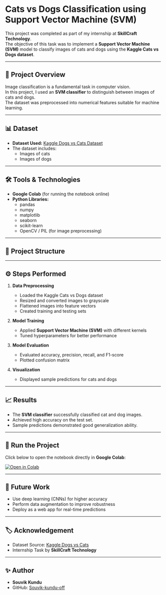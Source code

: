 # Cats vs Dogs Classification using Support Vector Machine (SVM)

This project was completed as part of my internship at **SkillCraft Technology**.  
The objective of this task was to implement a **Support Vector Machine (SVM)** model to classify images of cats and dogs using the **Kaggle Cats vs Dogs dataset**.

---

## 📌 Project Overview

Image classification is a fundamental task in computer vision.  
In this project, I used an **SVM classifier** to distinguish between images of cats and dogs.  
The dataset was preprocessed into numerical features suitable for machine learning.

---

## 📊 Dataset

- **Dataset Used:** [Kaggle Dogs vs Cats Dataset](https://www.kaggle.com/c/dogs-vs-cats/data)  
- The dataset includes:
  - Images of cats  
  - Images of dogs  

---

## 🛠️ Tools & Technologies

- **Google Colab** (for running the notebook online)  
- **Python Libraries:**  
  - pandas  
  - numpy  
  - matplotlib  
  - seaborn  
  - scikit-learn  
  - OpenCV / PIL (for image preprocessing)  

---

## 📂 Project Structure


---

## ⚙️ Steps Performed

1. **Data Preprocessing**
   - Loaded the Kaggle Cats vs Dogs dataset  
   - Resized and converted images to grayscale  
   - Flattened images into feature vectors  
   - Created training and testing sets  

2. **Model Training**
   - Applied **Support Vector Machine (SVM)** with different kernels  
   - Tuned hyperparameters for better performance  

3. **Model Evaluation**
   - Evaluated accuracy, precision, recall, and F1-score  
   - Plotted confusion matrix  

4. **Visualization**
   - Displayed sample predictions for cats and dogs  

---

## 📈 Results

- The **SVM classifier** successfully classified cat and dog images.  
- Achieved high accuracy on the test set.  
- Sample predictions demonstrated good generalization ability.

---

## 🚀 Run the Project

Click below to open the notebook directly in **Google Colab**:

[![Open in Colab](https://colab.research.google.com/assets/colab-badge.svg)](https://colab.research.google.com/github/Souvik-kundu-off/SCT_ML_3/blob/main/SVM.ipynb)

---

## 📌 Future Work

- Use deep learning (CNNs) for higher accuracy  
- Perform data augmentation to improve robustness  
- Deploy as a web app for real-time predictions  

---

## 🏷️ Acknowledgement

- Dataset Source: [Kaggle Dogs vs Cats](https://www.kaggle.com/c/dogs-vs-cats/data)  
- Internship Task by **SkillCraft Technology**

---

## ✨ Author

- **Souvik Kundu**
- GitHub: [Souvik-kundu-off](https://github.com/Souvik-kundu-off)
